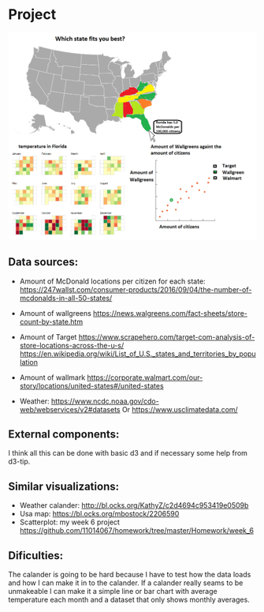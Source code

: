 # Project

![](doc/image.png)

## Data sources:
* Amount of McDonald locations per citizen for each state:
https://247wallst.com/consumer-products/2016/09/04/the-number-of-mcdonalds-in-all-50-states/

* Amount of wallgreens
https://news.walgreens.com/fact-sheets/store-count-by-state.htm

* Amount of Target
https://www.scrapehero.com/target-com-analysis-of-store-locations-across-the-u-s/ 
https://en.wikipedia.org/wiki/List_of_U.S._states_and_territories_by_population 

* Amount of wallmark
https://corporate.walmart.com/our-story/locations/united-states#/united-states 

* Weather: https://www.ncdc.noaa.gov/cdo-web/webservices/v2#datasets
Or https://www.usclimatedata.com/ 

## External components:
I think all this can be done with basic d3 and if necessary some help from d3-tip.

## Similar visualizations:
* Weather calander: http://bl.ocks.org/KathyZ/c2d4694c953419e0509b
* Usa map:  https://bl.ocks.org/mbostock/2206590 
* Scatterplot: my week 6 project  https://github.com/11014067/homework/tree/master/Homework/week_6

## Dificulties:
The calander is going to be hard because I have to test how the data loads and how I can make it in to the calander. If a calander really seams to be unmakeable I can make it a simple line or bar chart with average temperature each month and a dataset that only shows monthly averages.
